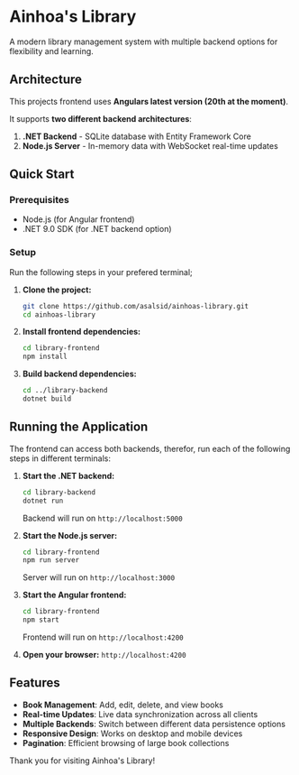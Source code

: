 # Ainhoa's Library

A modern library management system with multiple backend options for flexibility and learning.

## Architecture

This projects frontend uses **Angulars latest version (20th at the moment)**.

It supports **two different backend architectures**:

1. **.NET Backend** - SQLite database with Entity Framework Core
2. **Node.js Server** - In-memory data with WebSocket real-time updates

## Quick Start

### Prerequisites
- Node.js (for Angular frontend)
- .NET 9.0 SDK (for .NET backend option)

### Setup

Run the following steps in your prefered terminal;

1. **Clone the project:**
   ```bash
   git clone https://github.com/asalsid/ainhoas-library.git
   cd ainhoas-library
   ```

2. **Install frontend dependencies:**
   ```bash
   cd library-frontend
   npm install
   ```

3. **Build backend dependencies:**
   ```bash
   cd ../library-backend
   dotnet build
   ```

## Running the Application

The frontend can access both backends, therefor, run each of the following steps in different terminals:

1. **Start the .NET backend:**
   ```bash
   cd library-backend
   dotnet run
   ```
   Backend will run on `http://localhost:5000`

2. **Start the Node.js server:**
   ```bash
   cd library-frontend
   npm run server
   ```
   Server will run on `http://localhost:3000`

3. **Start the Angular frontend:**
   ```bash
   cd library-frontend
   npm start
   ```
   Frontend will run on `http://localhost:4200`

4. **Open your browser:** `http://localhost:4200`

## Features

- **Book Management**: Add, edit, delete, and view books
- **Real-time Updates**: Live data synchronization across all clients
- **Multiple Backends**: Switch between different data persistence options
- **Responsive Design**: Works on desktop and mobile devices
- **Pagination**: Efficient browsing of large book collections

Thank you for visiting Ainhoa's Library!